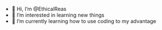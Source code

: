 - 👋 Hi, I’m @EthicalReas
- 👀 I’m interested in learning new things
- 🌱 I’m currently learning how to use coding to my advantage

<!---
EthicalReas/EthicalReas is a ✨ special ✨ repository because its `README.md` (this file) appears on your GitHub profile.
You can click the Preview link to take a look at your changes.
--->

